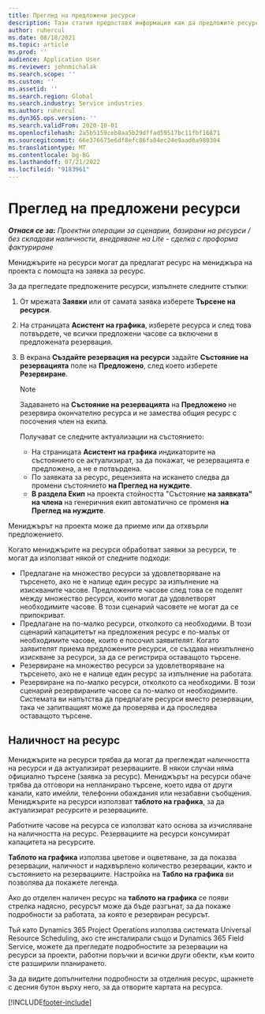 ```yaml
---
title: Преглед на предложени ресурси
description: Тази статия предоставя информация как да предложите ресурси на проекта.
author: ruhercul
ms.date: 08/18/2021
ms.topic: article
ms.prod: ''
audience: Application User
ms.reviewer: johnmichalak
ms.search.scope: ''
ms.custom: ''
ms.assetid: ''
ms.search.region: Global
ms.search.industry: Service industries
ms.author: ruhercul
ms.dyn365.ops.version: ''
ms.search.validFrom: 2020-10-01
ms.openlocfilehash: 2a5b5159ceb8aa5b29dffad59517bc11fbf16871
ms.sourcegitcommit: 66e376675e6df8efc86fa84ec24e9aad6a980304
ms.translationtype: MT
ms.contentlocale: bg-BG
ms.lasthandoff: 07/21/2022
ms.locfileid: "9183961"
---
```

# <a name="review-proposed-resources"></a>Преглед на предложени ресурси

_**Отнася се за:** Проектни операции за сценарии, базирани на ресурси / без складови наличности, внедряване на Lite - сделка с проформа фактуриране_

Мениджърите на ресурси могат да предлагат ресурс на мениджъра на проекта с помощта на заявка за ресурс.

За да прегледате предложените ресурси, изпълнете следните стъпки:

1. От мрежата **Заявки** или от самата заявка изберете **Търсене на ресурси**.
2. На страницата **Асистент на графика**, изберете ресурса и след това потвърдете, че всички предложени часове са включени в предложената резервация.
3. В екрана **Създайте резервация на ресурси** задайте **Състояние на резервацията** поле на **Предложено**, след което изберете **Резервиране**.

    > [!NOTE]
    > Задаването на **Състояние на резервацията** на **Предложено** не резервира окончателно ресурса и не замества общия ресурс с посочения член на екипа.

    Получават се следните актуализации на състоянието:

    - На страницата **Асистент на графика** индикаторите на състоянието се актуализират, за да покажат, че резервацията е предложена, а не е потвърдена.
    - По заявката за ресурс, рецензията на искането следва да промени състоянието **на Преглед на нуждите**.
    - **В раздела Екип** на проекта стойността "Състояние **на заявката" на члена** на генеричния екип автоматично се променя **на Преглед на нуждите**.

Мениджърът на проекта може да приеме или да отхвърли предложението.

Когато мениджърите на ресурси обработват заявки за ресурси, те могат да използват някой от следните подходи:

- Предлагане на множество ресурси за удовлетворяване на търсенето, ако не е налице един ресурс за изпълнение на изискваните часове. Предложените часове след това се поделят между множество ресурси, които могат да удовлетворят необходимите часове. В този сценарий часовете не могат да се припокриват.
- Предлагане на по-малко ресурси, отколкото са необходими. В този сценарий капацитетът на предложения ресурс е по-малък от необходимите часове, които е посочил заявителят. Когато заявителят приема предложените ресурси, се създава неизпълнено изискване за ресурси, за да се регистрира оставащото търсене.
- Резервиране на множество ресурси за удовлетворяване на търсенето, ако не е налице един ресурс за изпълнение на работата.
- Резервиране на по-малко ресурси, отколкото са необходими. В този сценарий резервираните часове са по-малко от необходимите. Системата ви напътства да предлагате ресурси вместо резервации, така че запитващият може да проверява и да проследява оставащото търсене.

## <a name="resource-availability"></a>Наличност на ресурс

Мениджърите на ресурси трябва да могат да преглеждат наличността на ресурси и да актуализират резервациите. В някои случаи няма официално търсене (заявка за ресурс). Мениджърът на ресурси обаче трябва да отговори на непланирано търсене, което идва от други канали, като имейли, телефонни обаждания или незабавни съобщения. Мениджърите на ресурси използват **таблото на графика**, за да актуализират ресурсите и резервациите.

Работните часове на ресурса се използват като основа за изчисляване на наличността на ресурс. Резервациите на ресурси консумират капацитета на ресурсите.

**Таблото на графика** използва цветове и оцветяване, за да показва резервации, наличност и надхвърлено количество резервации, както и състоянието на резервациите. Настройка на **Табло на графика** ви позволява да покажете легенда.

Ако до отделен наличен ресурс на **таблото на графика** се появи стрелка надясно, ресурсът може да бъде разгънат, за да покаже подробности за работата, за която е резервиран ресурсът.

Тъй като Dynamics 365 Project Operations използва системата Universal Resource Scheduling, ако сте инсталирали също и Dynamics 365 Field Service, можете да прегледате подробностите за резервации на ресурси за проекти, работни поръчки и всички други обекти, към които сте разширили планирането.

За да видите допълнителни подробности за отделния ресурс, щракнете с десния бутон върху него, за да отворите картата на ресурса.



[!INCLUDE[footer-include](../includes/footer-banner.md)]
